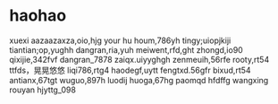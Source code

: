 # haohao
xuexi
aazaazaxza,oio,hjg
your hu houm,786yh
tingy;uiopjkiji
tiantian;op,yughh
dangran,ria,yuh
meiwent,rfd,ght
zhongd,io90
qixijie,342fvf
dangran_7878
zaiqx.uiyyghgh
zenmeuih,56rfe
rooty,rt54
ttfds，晃晃悠悠
liqi786,rtg4
haodegf,uytt
fengtxd.56gfr
bixud,rt54
antianx,67tgt
wuguo,897h
luodij
huoga,67hg
paomqd
hfdffg
wangxing
rouyan
hjyttg_098
